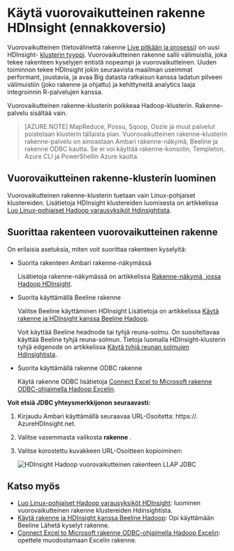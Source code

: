 <properties
    pageTitle="Käytä vuorovaikutteinen HDInsight-rakenne | Microsoft Azure"
    description="Opettele HDInsight käyttämään vuorovaikutteinen rakenne (rakenne-LLAP)."
    keywords=""
    services="hdinsight"
    documentationCenter=""
    tags="azure-portal"
    authors="mumian" 
    manager="jhubbard"
    editor="cgronlun"/>

<tags
    ms.service="hdinsight"
    ms.workload="big-data"
    ms.tgt_pltfrm="na"
    ms.devlang="na"
    ms.topic="article"
    ms.date="10/27/2016"
    ms.author="jgao"/>


# <a name="use-interactive-hive-in-hdinsight-preview"></a>Käytä vuorovaikutteinen rakenne HDInsight (ennakkoversio)

Vuorovaikutteinen (tietovälinettä rakenne [Live pitkään ja prosessi]( https://cwiki.apache.org/confluence/display/Hive/LLAP)) on uusi HDInsight- [klusterin tyyppi]( hdinsight-hadoop-provision-linux-clusters.md#cluster-types).  Vuorovaikutteinen rakenne sallii välimuistia, joka tekee rakenteen kyselyjen entistä nopeampi ja vuorovaikutteinen. Uuden toiminnon tekee HDInsight jokin seuraavista maailman useimmat performant, joustavia, ja avaa Big datasta ratkaisun kanssa ladatun pilveen välimuistiin (joko rakenne ja ohjattu) ja kehittyneitä analytics laaja integroinnin R-palvelujen kanssa. 

Vuorovaikutteinen rakenne-klusterin poikkeaa Hadoop-klusterin. Rakenne-palvelu sisältää vain. 

> [AZURE.NOTE] MapReduce, Possu, Sqoop, Oozie ja muut palvelut poistetaan klusterin tällaista pian.
Vuorovaikutteinen rakenne-klusterin rakenne-palvelu on ainoastaan Ambari rakenne-näkymä, Beeline ja rakenne ODBC kautta. Se ei voi käyttää rakenne-konsolin, Templeton, Azure CLI ja PowerShellin Azure kautta. 


 


## <a name="create-an-interactive-hive-cluster"></a>Vuorovaikutteinen rakenne-klusterin luominen

Vuorovaikutteinen rakenne-klusterin tuetaan vain Linux-pohjaiset klustereiden. Lisätietoja HDInsight klustereiden luomisesta on artikkelissa [Luo Linux-pohjaiset Hadoop varausyksiköt Hdinsightista](hdinsight-hadoop-provision-linux-clusters.md).


## <a name="execute-hive-from-interactive-hive"></a>Suorittaa rakenteen vuorovaikutteinen rakenne

On erilaisia asetuksia, miten voit suorittaa rakenteen kyselyitä:

- Suorita rakenteen Ambari rakenne-näkymässä

    Lisätietoja rakenne-näkymässä on artikkelissa [Rakenne-näkymä, jossa Hadoop HDInsight]( hdinsight-hadoop-use-hive-ambari-view.md).

- Suorita käyttämällä Beeline rakenne

    Valitse Beeline käyttäminen HDInsight Lisätietoja on artikkelissa [Käytä rakenne ja HDInsight kanssa Beeline Hadoop](hdinsight-hadoop-use-hive-beeline.md).

    Voit käyttää Beeline headnode tai tyhjä reuna-solmu.  On suositeltavaa käyttää Beeline tyhjä reuna-solmun.  Tietoja luomalla HDInsight-klusterin tyhjä edgenode on artikkelissa [Käytä tyhjä reunan solmujen Hdinsightista](hdinsight-apps-use-edge-node.md).

- Suorita käyttämällä rakenne ODBC rakenne

    Käytä rakenne ODBC lisätietoja [Connect Excel to Microsoft rakenne ODBC-ohjaimella Hadoop Excelin](hdinsight-connect-excel-hive-odbc-driver.md).

**Voit etsiä JDBC yhteysmerkkijonon seuraavasti:**

1.  Kirjaudu Ambari käyttämällä seuraavaa URL-Osoitetta: https://<ClusterName>. AzureHDInsight.net.
2.  Valitse vasemmasta valikosta **rakenne** .
3.  Valitse korostettu kuvakkeen URL-Osoitteen kopioiminen:

    ![HDInsight Hadoop vuorovaikutteinen rakenteen LLAP JDBC](./media/hdinsight-hadoop-use-interactive-hive/hdinsight-hadoop-use-interactive-hive-jdbc.png)

## <a name="see-also"></a>Katso myös
-   [Luo Linux-pohjaiset Hadoop varausyksiköt HDInsight](hdinsight-hadoop-provision-linux-clusters.md): luominen vuorovaikutteinen rakenne klustereiden Hdinsightista.
-   [Käytä rakenne ja HDInsight kanssa Beeline Hadoop](hdinsight-hadoop-use-hive-beeline.md): Opi käyttämään Beeline Lähetä kyselyt rakenne.
-   [Connect Excel to Microsoft rakenne ODBC-ohjaimella Hadoop Excelin](hdinsight-connect-excel-hive-odbc-driver.md): opettele muodostamaan Excelin rakenne.
